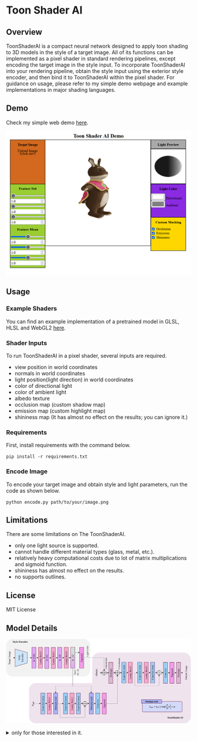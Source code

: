 # Toon Shader AI
## Overview
ToonShaderAI is a compact neural network designed to apply toon shading to 3D models in the style of a target image. All of its functions can be implemented as a pixel shader in standard rendering pipelines, except encoding the target image in the style input. To incorporate ToonShaderAI into your rendering pipeline, obtain the style input using the exterior style encoder, and then bind it to ToonShaderAI within the pixel shader. For guidance on usage, please refer to my simple demo webpage and example implementations in major shading languages.
## Demo
Check my simple web demo [here](https://myeongrae.github.io/ToonShaderAI/).

![Demo webpage preview image.](doc/img/demo_preview.png)
## Usage
### Example Shaders
You can find an example implementation of a pretrained model in GLSL, HLSL and WebGL2 [here](examples/).
### Shader Inputs
To run ToonShaderAI in a pixel shader, several inputs are required.
* view position in world coordinates
* normals in world coordinates
* light position(light direction) in world coordinates
* color of directional light
* color of ambient light
* albedo texture
* occlusion map (custom shadow map)
* emission map (custom highlight map)
* shininess map (It has almost no effect on the results; you can ignore it.)
### Requirements
First, install requirements with the command below.
```
pip install -r requirements.txt
```
### Encode Image
To encode your target image and obtain style and light parameters, run the code as shown below.
```
python encode.py path/to/your/image.png
```  

## Limitations
There are some limitations on The ToonShaderAI.
* only one light source is supported.
* cannot handle different material types (glass, metal, etc.).
* relatively heavy computational costs due to lot of matrix multiplications and sigmoid function.
* shininess has almost no effect on the results.
* no supports outlines.
## License
MIT License
## Model Details

![ToonShaderAI model overview image](doc/img/model_overview.png)

<details>
<summary>only for those interested in it.</summary>

### model structures

There are two main models this project. The exterior style encoder with pretrained VGG-19 and the ToonShaderAI, which is compatible with conventional pixel shaders. The style encoder attempts to encode VGG-19 features into the style input and light colors for the ToonShaderAI. It is implemented using shallow Multilayer Perceptron(MLP).

ToonShaderAI only uses Leaky ReLU, Sigmoid, and Convolutional layer with 1x1 kernel size, which are pixel-wise operators. At first, it finds lighting features from input geometry and light position (direction). To be specific. the lighting input $x_{lgt}$ can be expressed as below.
$$x_{lgt}=concat(\emptyset, L\cdot N, R\cdot V, O, E, S) \in \mathbb{R}^{N\times 6 \times H \times W}$$

* $L$ : Normalized light direction
* $N$ : Normal
* $R = L-2(L\cdot N)N$ : Normalized reflected vector of light
* $V$ : Normalized view direction
* $O$ : Occlusion; Custom shadow
* $E$ : Emission; Custom highlight
* $S$ : Shininess

The function $concat$ indicates concatenation in the channel dimension. Instead of using vectors directly, it utilizes $L\cdot N$ and $R\cdot V$ as diffuse and specular inputs. This approach can reduce model complexity and achieve coordinates invariance. Another point to note is that there is padding on the first channel, as it facilitates easier implementation in other shading languages with just vec3 and mat3.  

The style input is applied after certain layers, mimicking feature reparametrization techniques found in various style transfer models, such as AdaIN([arxiv](https://arxiv.org/abs/1703.06868)). Assuming the output of layer has staticstics with 0 mean and 1 std along spatial dimenstions, it is equivalent to multiplying the std of the feature and adding the mean of feature. Threfore, my style transfer layer simply is multplying and adding the style input. If there is no style input, they become 1 and 0 respectively.
$$ f_{out} = f_{in}\odot \exp( \frac{\sigma}{2} ) +\mu $$ 
$\odot$ indicates hadamard product which is an element-wise product. To ensure the multiplier of the style input (style std) is a positive value, an exponential function is applied to $\sigma$. 

lighting features, albedo input, and light colors (directional and ambient) serve as inputs for the coloring module. The coloring module is applied to each color channels separately. It means R, G, B channels share the same model weights. This approach reduces the model complexity, and prevents gray output. It can be implemented with a simple reshape layer, transforming the input shape from $(N, 3C, H, W)$ to the output shape $(3N, C, H, W)$.

</details>
